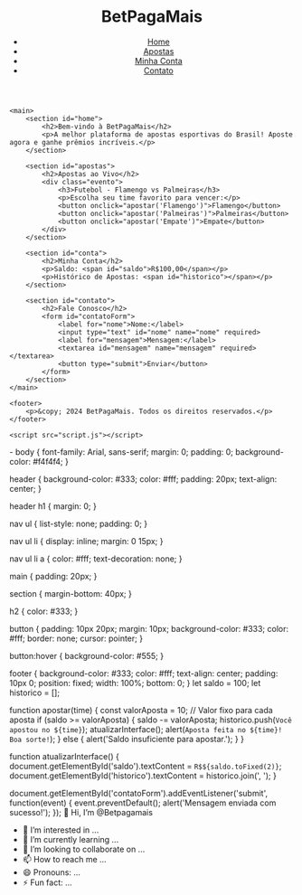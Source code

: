 <!DOCTYPE html>
<html lang="pt-br">
<head>
    <meta charset="UTF-8">
    <meta name="viewport" content="width=device-width, initial-scale=1.0">
    <title>BetPagaMais - Apostas Esportivas</title>
    <link rel="stylesheet" href="styles.css">
</head>
<body>
    <header>
        <h1>BetPagaMais</h1>
        <nav>
            <ul>
                <li><a href="#home">Home</a></li>
                <li><a href="#apostas">Apostas</a></li>
                <li><a href="#conta">Minha Conta</a></li>
                <li><a href="#contato">Contato</a></li>
            </ul>
        </nav>
    </header>

    <main>
        <section id="home">
            <h2>Bem-vindo à BetPagaMais</h2>
            <p>A melhor plataforma de apostas esportivas do Brasil! Aposte agora e ganhe prêmios incríveis.</p>
        </section>

        <section id="apostas">
            <h2>Apostas ao Vivo</h2>
            <div class="evento">
                <h3>Futebol - Flamengo vs Palmeiras</h3>
                <p>Escolha seu time favorito para vencer:</p>
                <button onclick="apostar('Flamengo')">Flamengo</button>
                <button onclick="apostar('Palmeiras')">Palmeiras</button>
                <button onclick="apostar('Empate')">Empate</button>
            </div>
        </section>

        <section id="conta">
            <h2>Minha Conta</h2>
            <p>Saldo: <span id="saldo">R$100,00</span></p>
            <p>Histórico de Apostas: <span id="historico"></span></p>
        </section>

        <section id="contato">
            <h2>Fale Conosco</h2>
            <form id="contatoForm">
                <label for="nome">Nome:</label>
                <input type="text" id="nome" name="nome" required>
                <label for="mensagem">Mensagem:</label>
                <textarea id="mensagem" name="mensagem" required></textarea>
                <button type="submit">Enviar</button>
            </form>
        </section>
    </main>

    <footer>
        <p>&copy; 2024 BetPagaMais. Todos os direitos reservados.</p>
    </footer>

    <script src="script.js"></script>
</body>
</html>- 
body {
    font-family: Arial, sans-serif;
    margin: 0;
    padding: 0;
    background-color: #f4f4f4;
}

header {
    background-color: #333;
    color: #fff;
    padding: 20px;
    text-align: center;
}

header h1 {
    margin: 0;
}

nav ul {
    list-style: none;
    padding: 0;
}

nav ul li {
    display: inline;
    margin: 0 15px;
}

nav ul li a {
    color: #fff;
    text-decoration: none;
}

main {
    padding: 20px;
}

section {
    margin-bottom: 40px;
}

h2 {
    color: #333;
}

button {
    padding: 10px 20px;
    margin: 10px;
    background-color: #333;
    color: #fff;
    border: none;
    cursor: pointer;
}

button:hover {
    background-color: #555;
}

footer {
    background-color: #333;
    color: #fff;
    text-align: center;
    padding: 10px 0;
    position: fixed;
    width: 100%;
    bottom: 0;
}
let saldo = 100;
let historico = [];

function apostar(time) {
    const valorAposta = 10; // Valor fixo para cada aposta
    if (saldo >= valorAposta) {
        saldo -= valorAposta;
        historico.push(`Você apostou no ${time}`);
        atualizarInterface();
        alert(`Aposta feita no ${time}! Boa sorte!`);
    } else {
        alert('Saldo insuficiente para apostar.');
    }
}

function atualizarInterface() {
    document.getElementById('saldo').textContent = `R$${saldo.toFixed(2)}`;
    document.getElementById('historico').textContent = historico.join(', ');
}

document.getElementById('contatoForm').addEventListener('submit', function(event) {
    event.preventDefault();
    alert('Mensagem enviada com sucesso!');
});
👋 Hi, I’m @Betpagamais
- 👀 I’m interested in ...
- 🌱 I’m currently learning ...
- 💞️ I’m looking to collaborate on ...
- 📫 How to reach me ...
- 😄 Pronouns: ...
- ⚡ Fun fact: ...

<!---
Betpagamais/Betpagamais is a ✨ special ✨ repository because its `README.md` (this file) appears on your GitHub profile.
You can click the Preview link to take a look at your changes.
--->

